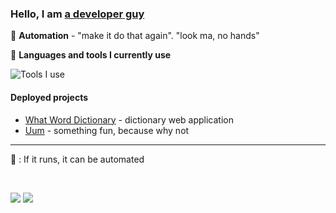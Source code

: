 ### Hello, I am [a developer guy](https://github.com/bryan-kiplangat)

🔧  **Automation** - "make it do that again". "look ma, no hands"

🌱  **Languages and tools I currently use**

![Tools I use](https://skillicons.dev/icons?i=html,css,tailwind,js,react,vite,ts,next,py,p5js,figma,supabase,firebase,docker,arduino,md,git,github,githubactions,postman,ubuntu,stackoverflow&perline=11)
 
#### <span class="thoughts" title="click my links. actions over words. sight over sound. Full experience awaits. peace"> Deployed projects </span> 
- [What Word Dictionary](https://what-word.vercel.app/) - dictionary web application
- [Uum](https://myinternet.vercel.app) - something fun, because why not

<!--
#### Let us connect
- [Development journeys blog](https://bryanbett.hashnode.dev/)
-->

---

👀 : If it runs, it can be automated

<!-- 
Todo: Do people like emojis? hold a pole. - responses mostly negative
-->

<!--
Can't settle on one.
If you can see this, you can use one. Just one though, leave some for the rest :)

more More MORE
To the moon
Discovery Count
Navigator's Log
Adventurer's Log
Wanderlust Meter
Eyes on the Prize
Spectator Spectacle
Gaze Graffiti
Glance Gallery
👀Pupil Parade
Gawk-o-Meter
Snoop-O-Meter
Stalker Stats
Watchful Whispers Tally
Spectral Sight Log
shadows
-->
</br>

![](https://komarev.com/ghpvc/?username=bryan-kiplangat&color=228736&label=You+are+here.+You+will+not+be+fogoten)
![](https://hit.yhype.me/github/profile?user_id=144426613)
